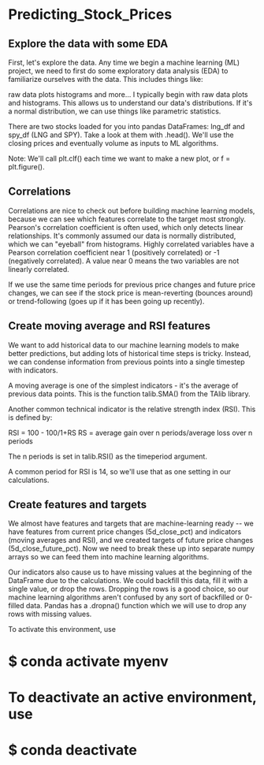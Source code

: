 # Predicting_Stock_Prices

## Explore the data with some EDA
First, let's explore the data. Any time we begin a machine learning (ML) project, we need to first do some exploratory data analysis (EDA) to familiarize ourselves with the data. This includes things like:

raw data plots
histograms
and more…
I typically begin with raw data plots and histograms. This allows us to understand our data's distributions. If it's a normal distribution, we can use things like parametric statistics.

There are two stocks loaded for you into pandas DataFrames: lng_df and spy_df (LNG and SPY). Take a look at them with .head(). We'll use the closing prices and eventually volume as inputs to ML algorithms.

Note: We'll call plt.clf() each time we want to make a new plot, or f = plt.figure().

## Correlations
Correlations are nice to check out before building machine learning models, because we can see which features correlate to the target most strongly. Pearson's correlation coefficient is often used, which only detects linear relationships. It's commonly assumed our data is normally distributed, which we can "eyeball" from histograms. Highly correlated variables have a Pearson correlation coefficient near 1 (positively correlated) or -1 (negatively correlated). A value near 0 means the two variables are not linearly correlated.

If we use the same time periods for previous price changes and future price changes, we can see if the stock price is mean-reverting (bounces around) or trend-following (goes up if it has been going up recently).

## Create moving average and RSI features
We want to add historical data to our machine learning models to make better predictions, but adding lots of historical time steps is tricky. Instead, we can condense information from previous points into a single timestep with indicators.

A moving average is one of the simplest indicators - it's the average of previous data points. This is the function talib.SMA() from the TAlib library.

Another common technical indicator is the relative strength index (RSI). This is defined by:

RSI = 100 - 100/1+RS
RS = average gain over n periods/average loss over n periods

The n periods is set in talib.RSI() as the timeperiod argument.

A common period for RSI is 14, so we'll use that as one setting in our calculations.

## Create features and targets
We almost have features and targets that are machine-learning ready -- we have features from current price changes (5d_close_pct) and indicators (moving averages and RSI), and we created targets of future price changes (5d_close_future_pct). Now we need to break these up into separate numpy arrays so we can feed them into machine learning algorithms.

Our indicators also cause us to have missing values at the beginning of the DataFrame due to the calculations. We could backfill this data, fill it with a single value, or drop the rows. Dropping the rows is a good choice, so our machine learning algorithms aren't confused by any sort of backfilled or 0-filled data. Pandas has a .dropna() function which we will use to drop any rows with missing values.


To activate this environment, use
#
#     $ conda activate myenv
#
# To deactivate an active environment, use
#
#     $ conda deactivate

